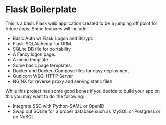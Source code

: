 # Flask Boilerplate

This is a basic Flask web application created to be a jumping off point for future apps. Some features will include:
- Basic Auth w/ Flask Logon and Bcrypt.
- Flask-SQLAlchemy for ORM.
- SQLite DB file for portability
- A Fancy logon page.
- A menu template
- Some basic page templates.
- Docker and Docker-Compose files for easy deployment
- Gunicorn WSGI HTTP Server
- NGINX for reverse proxy and serving static files

While this project has some good bones if you decide to build your app on this you may want to do the following:
- Integrate SSO with Python-SAML or OpenID
- Swap out SQLite for a proper database such as MySQL or Postgress or go NoSQL
